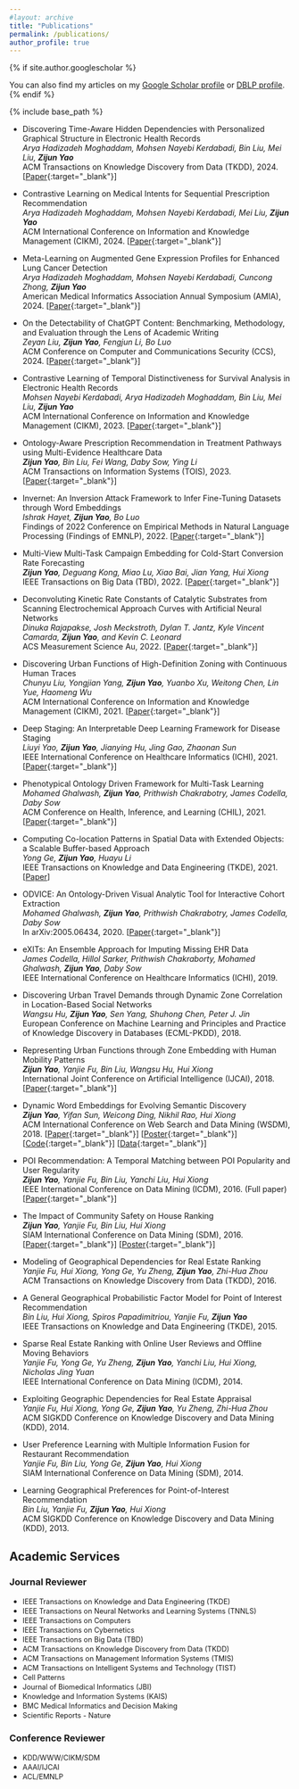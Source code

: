 ```yaml
---
#layout: archive
title: "Publications"
permalink: /publications/
author_profile: true
---
```


{% if site.author.googlescholar %}
  <div class="wordwrap">You can also find my articles on my <a href="{{site.author.googlescholar}}">Google Scholar profile</a> or <a href="https://dblp.org/pid/134/4025-1.html">DBLP profile</a>.</div>
{% endif %}

{% include base_path %}

<style>
.myDiv {
  font-size:0.9em;
}
</style>

- Discovering Time-Aware Hidden Dependencies with Personalized Graphical Structure in Electronic Health Records\
_Arya Hadizadeh Moghaddam, Mohsen Nayebi Kerdabadi, Bin Liu, Mei Liu, **Zijun Yao**_\
ACM Transactions on Knowledge Discovery from Data (TKDD), 2024. [[Paper](https://dl.acm.org/doi/pdf/10.1145/3709143){:target="_blank"}]

- Contrastive Learning on Medical Intents for Sequential Prescription Recommendation\
_Arya Hadizadeh Moghaddam, Mohsen Nayebi Kerdabadi, Mei Liu, **Zijun Yao**_\
ACM International Conference on Information and Knowledge Management (CIKM), 2024. [[Paper](https://arxiv.org/pdf/2408.10259){:target="_blank"}]

- Meta-Learning on Augmented Gene Expression Profiles for Enhanced Lung Cancer Detection\
_Arya Hadizadeh Moghaddam, Mohsen Nayebi Kerdabadi, Cuncong Zhong, **Zijun Yao**_\
American Medical Informatics Association Annual Symposium (AMIA), 2024. [[Paper](https://arxiv.org/pdf/2408.09635){:target="_blank"}]

- On the Detectability of ChatGPT Content: Benchmarking, Methodology, and Evaluation through the Lens of Academic Writing\
_Zeyan Liu, **Zijun Yao**, Fengjun Li, Bo Luo_\
ACM Conference on Computer and Communications Security (CCS), 2024. [[Paper](https://arxiv.org/pdf/2306.05524){:target="_blank"}]

- Contrastive Learning of Temporal Distinctiveness for Survival Analysis in Electronic Health Records\
_Mohsen Nayebi Kerdabadi, Arya Hadizadeh Moghaddam, Bin Liu, Mei Liu, **Zijun Yao**_\
ACM International Conference on Information and Knowledge Management (CIKM), 2023. [[Paper](https://dl.acm.org/doi/pdf/10.1145/3583780.3614824){:target="_blank"}]

- Ontology-Aware Prescription Recommendation in Treatment Pathways using Multi-Evidence Healthcare Data\
_**Zijun Yao**, Bin Liu, Fei Wang, Daby Sow, Ying Li_\
ACM Transactions on Information Systems (TOIS), 2023. [[Paper](https://ittc.ku.edu/~zyao/docs/3579994.pdf){:target="_blank"}]

- Invernet: An Inversion Attack Framework to Infer Fine-Tuning Datasets through Word Embeddings\
_Ishrak Hayet, **Zijun Yao**, Bo Luo_\
Findings of 2022 Conference on Empirical Methods in Natural Language Processing (Findings of EMNLP), 2022. [[Paper](https://ittc.ku.edu/~zyao/docs/INVERNET_EMNLP_2022.pdf){:target="_blank"}]

- Multi-View Multi-Task Campaign Embedding for Cold-Start Conversion Rate Forecasting\
_**Zijun Yao**, Deguang Kong, Miao Lu, Xiao Bai, Jian Yang, Hui Xiong_\
IEEE Transactions on Big Data (TBD), 2022. [[Paper](https://ittc.ku.edu/~zyao/docs/9741334.pdf){:target="_blank"}]

- Deconvoluting Kinetic Rate Constants of Catalytic Substrates from Scanning Electrochemical Approach Curves with Artificial Neural Networks\
_Dinuka Rajapakse, Josh Meckstroth, Dylan T. Jantz, Kyle Vincent Camarda, **Zijun Yao**, and Kevin C. Leonard_\
ACS Measurement Science Au, 2022. [[Paper](https://pubs.acs.org/doi/pdf/10.1021/acsmeasuresciau.2c00056){:target="_blank"}]

- Discovering Urban Functions of High-Definition Zoning with Continuous Human Traces\
_Chunyu Liu, Yongjian Yang, **Zijun Yao**, Yuanbo Xu, Weitong Chen, Lin Yue, Haomeng Wu_\
ACM International Conference on Information and Knowledge Management (CIKM), 2021. [[Paper](https://dl.acm.org/doi/10.1145/3459637.3482253){:target="_blank"}]

- Deep Staging: An Interpretable Deep Learning Framework for Disease Staging\
_Liuyi Yao, **Zijun Yao**, Jianying Hu, Jing Gao, Zhaonan Sun_\
IEEE International Conference on Healthcare Informatics (ICHI), 2021. [[Paper](https://ittc.ku.edu/~zyao/docs/ICHI21_Deep_staging.pdf){:target="_blank"}]

- Phenotypical Ontology Driven Framework for Multi-Task Learning\
_Mohamed Ghalwash, **Zijun Yao**, Prithwish Chakrabotry, James Codella, Daby Sow_\
ACM Conference on Health, Inference, and Learning (CHIL), 2021. [[Paper](https://dl.acm.org/doi/pdf/10.1145/3450439.3451881){:target="_blank"}]

- Computing Co-location Patterns in Spatial Data with Extended Objects: a Scalable Buffer-based Approach\
_Yong Ge, **Zijun Yao**, Huayu Li_\
IEEE Transactions on Knowledge and Data Engineering (TKDE), 2021. [[Paper](https://ieeexplore.ieee.org/document/8770160)]

- ODVICE: An Ontology-Driven Visual Analytic Tool for Interactive Cohort Extraction\
_Mohamed Ghalwash, **Zijun Yao**, Prithwish Chakrabotry, James Codella, Daby Sow_\
In arXiv:2005.06434, 2020. [[Paper](https://arxiv.org/pdf/2005.06434){:target="_blank"}]

- eXITs: An Ensemble Approach for Imputing Missing EHR Data\
_James Codella, Hillol Sarker, Prithwish Chakraborty, Mohamed Ghalwash, **Zijun Yao**, Daby Sow_\
IEEE International Conference on Healthcare Informatics (ICHI), 2019.

- Discovering Urban Travel Demands through Dynamic Zone Correlation in Location-Based Social Networks\
_Wangsu Hu, **Zijun Yao**, Sen Yang, Shuhong Chen, Peter J. Jin_\
European Conference on Machine Learning and Principles and Practice of Knowledge Discovery in Databases (ECML-PKDD), 2018.

- Representing Urban Functions through Zone Embedding with Human Mobility Patterns\
_**Zijun Yao**, Yanjie Fu, Bin Liu, Wangsu Hu, Hui Xiong_\
International Joint Conference on Artificial Intelligence (IJCAI), 2018. [[Paper](https://ittc.ku.edu/~zyao/docs/YaoIJCAI18.pdf){:target="_blank"}]

- Dynamic Word Embeddings for Evolving Semantic Discovery\
_**Zijun Yao**, Yifan Sun, Weicong Ding, Nikhil Rao, Hui Xiong_\
ACM International Conference on Web Search and Data Mining (WSDM), 2018. [[Paper](https://ittc.ku.edu/~zyao/docs/DW2V.pdf){:target="_blank"}] [[Poster](https://ittc.ku.edu/~zyao/docs/WSDM18_poster.pdf){:target="_blank"}] [[Code](https://github.com/yifan0sun/DynamicWord2Vec?tab=readme-ov-file){:target="_blank"}] [[Data](https://kansas-my.sharepoint.com/:f:/g/personal/z461y203_home_ku_edu/Enf0TOUjBztKg395G6vQnv4BtcGrs24uiNx22dLn3GYXBg?e=VchrWk){:target="_blank"}]

- POI Recommendation: A Temporal Matching between POI Popularity and User Regularity\
_**Zijun Yao**, Yanjie Fu, Bin Liu, Yanchi Liu, Hui Xiong_\
IEEE International Conference on Data Mining (ICDM), 2016. (Full paper) [[Paper](https://ittc.ku.edu/~zyao/docs/yao2016poi.pdf){:target="_blank"}]

- The Impact of Community Safety on House Ranking\
_**Zijun Yao**, Yanjie Fu, Bin Liu, Hui Xiong_\
SIAM International Conference on Data Mining (SDM), 2016. [[Paper](https://ittc.ku.edu/~zyao/docs/yao2016impact.pdf){:target="_blank"}] [[Poster](https://ittc.ku.edu/~zyao/docs/SDM16poster.pdf){:target="_blank"}]

- Modeling of Geographical Dependencies for Real Estate Ranking\
_Yanjie Fu, Hui Xiong, Yong Ge, Yu Zheng, **Zijun Yao**, Zhi-Hua Zhou_\
ACM Transactions on Knowledge Discovery from Data (TKDD), 2016.

- A General Geographical Probabilistic Factor Model for Point of Interest Recommendation\
_Bin Liu, Hui Xiong, Spiros Papadimitriou, Yanjie Fu, **Zijun Yao**_\
IEEE Transactions on Knowledge and Data Engineering (TKDE), 2015.

- Sparse Real Estate Ranking with Online User Reviews and Offline Moving Behaviors\
_Yanjie Fu, Yong Ge, Yu Zheng, **Zijun Yao**, Yanchi Liu, Hui Xiong, Nicholas Jing Yuan_\
IEEE International Conference on Data Mining (ICDM), 2014.

- Exploiting Geographic Dependencies for Real Estate Appraisal\
_Yanjie Fu, Hui Xiong, Yong Ge, **Zijun Yao**, Yu Zheng, Zhi-Hua Zhou_\
ACM SIGKDD Conference on Knowledge Discovery and Data Mining (KDD), 2014.

- User Preference Learning with Multiple Information Fusion for Restaurant Recommendation\
_Yanjie Fu, Bin Liu, Yong Ge, **Zijun Yao**, Hui Xiong_\
SIAM International Conference on Data Mining (SDM), 2014.

- Learning Geographical Preferences for Point-of-Interest Recommendation\
_Bin Liu, Yanjie Fu, **Zijun Yao**, Hui Xiong_\
ACM SIGKDD Conference on Knowledge Discovery and Data Mining (KDD), 2013.

## Academic Services
### Journal Reviewer
- <div class=myDiv>IEEE Transactions on Knowledge and Data Engineering (TKDE)</div>
- <div class=myDiv>IEEE Transactions on Neural Networks and Learning Systems (TNNLS)</div>
- <div class=myDiv>IEEE Transactions on Computers</div>
- <div class=myDiv>IEEE Transactions on Cybernetics</div>
- <div class=myDiv>IEEE Transactions on Big Data (TBD)</div>
- <div class=myDiv>ACM Transactions on Knowledge Discovery from Data (TKDD)</div>
- <div class=myDiv>ACM Transactions on Management Information Systems (TMIS)</div>
- <div class=myDiv>ACM Transactions on Intelligent Systems and Technology (TIST)</div>
- <div class=myDiv>Cell Patterns</div>
- <div class=myDiv>Journal of Biomedical Informatics (JBI)</div>
- <div class=myDiv>Knowledge and Information Systems (KAIS)</div>
- <div class=myDiv>BMC Medical Informatics and Decision Making</div>
- <div class=myDiv>Scientific Reports - Nature</div>


### Conference Reviewer
- <div class=myDiv>KDD/WWW/CIKM/SDM</div>
- <div class=myDiv>AAAI/IJCAI</div>
- <div class=myDiv>ACL/EMNLP</div>
